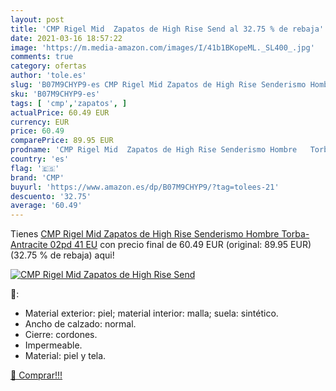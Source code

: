 ```yaml
---
layout: post
title: 'CMP Rigel Mid  Zapatos de High Rise Send al 32.75 % de rebaja'
date: 2021-03-16 18:57:22
image: 'https://m.media-amazon.com/images/I/41b1BKopeML._SL400_.jpg'
comments: true
category: ofertas
author: 'tole.es'
slug: 'B07M9CHYP9-es CMP Rigel Mid Zapatos de High Rise Senderismo Hombre...'
sku: 'B07M9CHYP9-es'
tags: [ 'cmp','zapatos', ]
actualPrice: 60.49 EUR
currency: EUR
price: 60.49
comparePrice: 89.95 EUR
prodname: 'CMP Rigel Mid  Zapatos de High Rise Senderismo Hombre   Torba-Antracite 02pd   41 EU'
country: 'es'
flag: '🇪🇸'
brand: 'CMP'
buyurl: 'https://www.amazon.es/dp/B07M9CHYP9/?tag=tolees-21'
descuento: '32.75'
average: '60.49'
---
```


Tienes [CMP Rigel Mid  Zapatos de High Rise Senderismo Hombre   Torba-Antracite 02pd   41 EU](https://www.amazon.es/dp/B07M9CHYP9/?tag=tolees-21) con precio final de  60.49 EUR (original: 89.95 EUR) (32.75 %  de rebaja) aqui!

[![CMP Rigel Mid  Zapatos de High Rise Send](https://m.media-amazon.com/images/I/41b1BKopeML._SL400_.jpg)](https://www.amazon.es/dp/B07M9CHYP9/?tag=tolees-21)

🔎:

- Material exterior: piel; material interior: malla; suela: sintético.
- Ancho de calzado: normal.
- Cierre: cordones.
- Impermeable.
- Material: piel y tela.

[🛒 Comprar!!!](https://www.amazon.es/dp/B07M9CHYP9/?tag=tolees-21)
